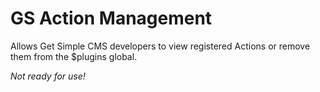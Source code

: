 # GS Action Management

Allows Get Simple CMS developers to view registered Actions or remove them from the $plugins global.

*Not ready for use!*